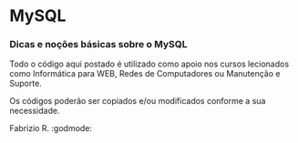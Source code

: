 # MySQL
### Dicas e noções básicas sobre o MySQL

Todo o código aqui postado é utilizado como apoio nos cursos lecionados como Informática para WEB, Redes de Computadores ou Manutenção e Suporte.

Os códigos poderão ser copiados e/ou modificados conforme a sua necessidade.

Fabrizio R.
:godmode:
